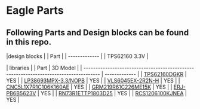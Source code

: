 Eagle Parts
===========

Following Parts and Design blocks can be found in this repo.
-------------------------------------------------------------

|design blocks	|
| Part		|
| ------------- | 
| TPS62160 3.3V | 


| libraries												|
| Part  										| 3D Model 	|
| ------------------------------------------------------------------------------------- | ------------- |
| [TPS62160DGKR](https://www.mouser.de/ProductDetail/595-TPS62160DGKR)  		| YES		|
| [LP38693MPX-3.3/NOPB](https://www.mouser.de/ProductDetail/926-LP38693MPX33NOPB)  	| YES		|
| [VLS6045EX-2R2N-H](https://www.mouser.de/ProductDetail/810-VLS6045EX-2R2N-H)  	| YES		|
| [CNC5L1X7R1C106K160AE](https://www.mouser.de/ProductDetail/810-CNC5L1X7R1C106K1)	| YES		|
| [GRM219R61C226ME15K](https://www.mouser.de/ProductDetail/81-GRM219R61C226ME1K)  	| YES		|
| [ERJ-PB6B5623V](https://www.mouser.de/ProductDetail/667-ERJ-PB6B5623V)  		| YES		|
| [RN73R1ETTP1803D25](https://www.mouser.de/ProductDetail/660-RN73R1ETP1803D25) 	| YES		|
| [RCS1206100KJNEA](https://www.mouser.de/ProductDetail/71-RCS1206100KJNEA)  		| YES		|